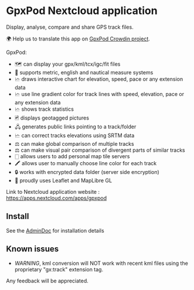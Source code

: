 # GpxPod Nextcloud application

Display, analyse, compare and share GPS track files.

🌍 Help us to translate this app on [GpxPod Crowdin project](https://crowdin.com/project/gpxpod).

GpxPod:

* 🗺 can display your gpx/kml/tcx/igc/fit files
* 📏 supports metric, english and nautical measure systems
* 🗠 draws interactive chart for elevation, speed, pace or any extension data
* 🗠 use line gradient color for track lines with speed, elevation, pace or any extension data
* 🗠 shows track statistics
* 🖻 displays geotagged pictures
* 🖧 generates public links pointing to a track/folder
* 🗠 can correct tracks elevations using SRTM data
* ⚖ can make global comparison of multiple tracks
* ⚖ can make visual pair comparison of divergent parts of similar tracks
* 🀆 allows users to add personal map tile servers
* 🖍 allows user to manually choose line color for each track
* 🔒 works with encrypted data folder (server side encryption)
* 🍂 proudly uses Leaflet and MapLibre GL

Link to Nextcloud application website : https://apps.nextcloud.com/apps/gpxpod

## Install

See the [AdminDoc](https://gitlab.com/eneiluj/gpxpod-oc/wikis/admindoc) for installation details

## Known issues

* *WARNING*, kml conversion will NOT work with recent kml files using the proprietary "gx:track" extension tag.

Any feedback will be appreciated.
